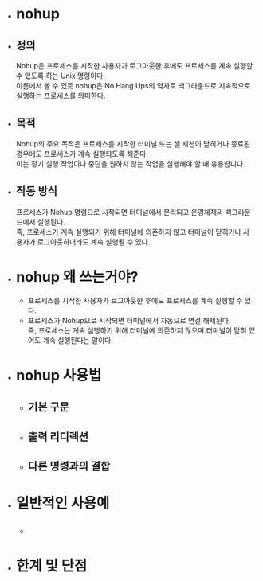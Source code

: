 - # nohup

- ## 정의
    Nohup은 프로세스를 시작한 사용자가 로그아웃한 후에도 프로세스를 계속 실행할 수 있도록 하는 Unix 명령이다.  
    이름에서 볼 수 있듯 nohup은  No Hang Ups의 약자로 백그라운드로 지속적으로 실행하는 프로세스를 의미한다.

- ## 목적
    Nohup의 주요 목적은 프로세스를 시작한 터미널 또는 셸 세션이 닫히거나 종료된 경우에도 프로세스가 계속 실행되도록 해준다.  
    이는 장기 실행 작업이나 중단을 원하지 않는 작업을 실행해야 할 때 유용합니다. 

- ## 작동 방식
    프로세스가 Nohup 명령으로 시작되면 터미널에서 분리되고 운영체제의 백그라운드에서 실행된다.  
    즉, 프로세스가 계속 실행되기 위해 터미널에 의존하지 않고 터미널이 닫히거나 사용자가 로그아웃하더라도 계속 실행될 수 있다.

- # nohup 왜 쓰는거야?
    - 프로세스를 시작한 사용자가 로그아웃한 후에도 프로세스를 계속 실행할 수 있다.
    - 프로세스가 Nohup으로 시작되면 터미널에서 자동으로 연결 해제된다.  
        즉, 프로세스는 계속 실행하기 위해 터미널에 의존하지 않으며 터미널이 닫혀 있어도 계속 실행된다는 말이다. 

- # nohup 사용법
    - ## 기본 구문
    - ## 출력 리디렉션
    - ## 다른 명령과의 결합

- # 일반적인 사용예
    - ## 

- # 한계 및 단점


